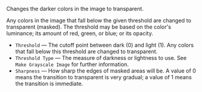 Changes the darker colors in the image to transparent. 

Any colors in the image that fall below the given threshold are changed to transparent (masked). The threshold may be based on the color's luminance; its amount of red, green, or blue; or its opacity. 

   - `Threshold` — The cutoff point between dark (0) and light (1). Any colors that fall below this threshold are changed to transparent.
   - `Threshold Type` — The measure of darkness or lightness to use.  See `Make Grayscale Image` for further information.
   - `Sharpness` — How sharp the edges of masked areas will be. A value of 0 means the transition to transparent is very gradual; a value of 1 means the transition is immediate. 
